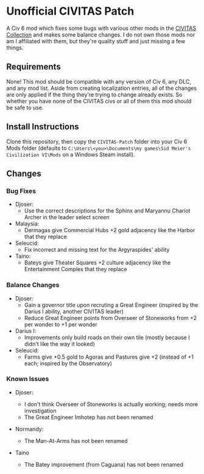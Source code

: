 # Unofficial CIVITAS Patch

A Civ 6 mod which fixes some bugs with various other mods in the [CIVITAS Collection](https://steamcommunity.com/workshop/filedetails/?id=1205609555) and makes some balance changes. I do not own those mods nor am I affiliated with them, but they're quality stuff and just missing a few things.

## Requirements

None! This mod should be compatible with any version of Civ 6, any DLC, and any mod list. Aside from creating localization entries, all of the changes are only applied if the thing they're trying to change already exists. So whether you have none of the CIVITAS civs or all of them this mod should be safe to use.

## Install Instructions

Clone this repository, then copy the `CIVITAS-Patch` folder into your Civ 6 Mods folder (defaults to `C:\Users\<you>\Documents\my games\Sid Meier's Civilization VI\Mods` on a Windows Steam install).

## Changes

### Bug Fixes

- Djoser:
    - Use the correct descriptions for the Sphinx and Maryannu Chariot Archer in the leader select screen
- Malaysia:
    - Dermagas give Commercial Hubs +2 gold adjacency like the Harbor that they replace
- Seleucid:
    - Fix incorrect and missing text for the Argyraspides' ability
- Taino:
    - Bateys give Theater Squares +2 culture adjacency like the Entertainment Complex that they replace

### Balance Changes

- Djoser:
    - Gain a governor title upon recruting a Great Engineer (inspired by the Darius I ability, another CIVITAS leader)
    - Reduce Great Engineer points from Overseer of Stoneworks from +2 per wonder to +1 per wonder
- Darius I:
    - Improvements only build roads on their own tile (mostly because I didn't like the way it looked)
- Seleucid:
    - Farms give +0.5 gold to Agoras and Pastures give +2 (instead of +1 each; inspired by the Observatory)

### Known Issues

- Djoser:
    - I don't think Overseer of Stoneworks is actually working; needs more investigation
    - The Great Engineer Imhotep has not been renamed

- Normandy:
    - The Man-At-Arms has not been renamed

- Taino
    - The Batey improvement (from Caguana) has not been renamed
